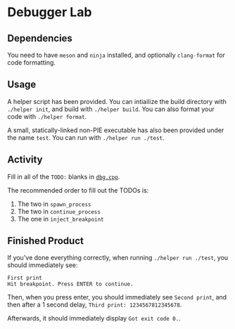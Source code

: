 # Debugger Lab
## Dependencies
You need to have `meson` and `ninja` installed, and optionally `clang-format` for code formatting.

## Usage
A helper script has been provided. You can intiailize the build directory with `./helper init`, and build with `./helper build`. You can also format your code with `./helper format`.

A small, statically-linked non-PIE executable has also been provided under the name `test`. You can run with `./helper run ./test`.

## Activity
Fill in all of the `TODO:` blanks in [`dbg.cpp`](dbg.cpp).

The recommended order to fill out the TODOs is:
1. The two in `spawn_process`
2. The two in `continue_process`
3. The one in `inject_breakpoint`

## Finished Product
If you've done everything correctly, when running `./helper run ./test`, you should immediately see:
```
First print
Hit breakpoint. Press ENTER to continue.
```
Then, when you press enter, you should immediately see `Second print`, and then after a 1 second delay, `Third print: 1234567812345678`.

Afterwards, it should immediately display `Got exit code 0.`.

